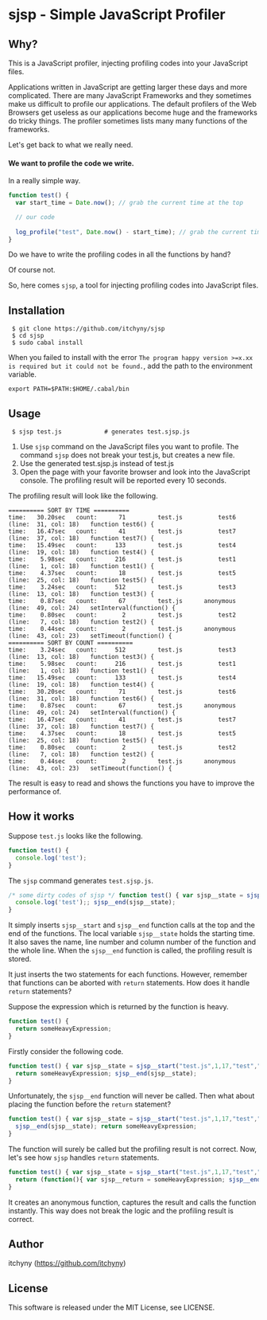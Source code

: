 # sjsp - Simple JavaScript Profiler
## Why?
This is a JavaScript profiler, injecting profiling codes into your JavaScript files.

Applications written in JavaScript are getting larger these days and more complicated.
There are many JavaScript Frameworks and they sometimes make us difficult to profile our applications.
The default profilers of the Web Browsers get useless as our applications become huge and the frameworks do tricky things.
The profiler sometimes lists many many functions of the frameworks.

Let's get back to what we really need.

#### We want to profile the code we write.

In a really simple way.
```js
function test() {
  var start_time = Date.now(); // grab the current time at the top

  // our code
  
  log_profile("test", Date.now() - start_time); // grab the current time again and log the time the function consumed.
}
```

Do we have to write the profiling codes in all the functions by hand?

Of course not.

So, here comes `sjsp`, a tool for injecting profiling codes into JavaScript files.

## Installation
```
 $ git clone https://github.com/itchyny/sjsp
 $ cd sjsp
 $ sudo cabal install
```

When you failed to install with the error `The program happy version >=x.xx is required but it could not be found.`, add the path to the environment variable.
```
export PATH=$PATH:$HOME/.cabal/bin
```

## Usage
```
 $ sjsp test.js            # generates test.sjsp.js
```
1. Use `sjsp` command on the JavaScript files you want to profile.
   The command `sjsp` does not break your test.js, but creates a new file.
2. Use the generated test.sjsp.js instead of test.js
3. Open the page with your favorite browser and look into the JavaScript console.
   The profiling result will be reported every 10 seconds.

The profiling result will look like the following.
```
========== SORT BY TIME ==========
time:   30.20sec   count:      71         test.js          test6   (line:  31, col: 18)   function test6() {
time:   16.47sec   count:      41         test.js          test7   (line:  37, col: 18)   function test7() {
time:   15.49sec   count:     133         test.js          test4   (line:  19, col: 18)   function test4() {
time:    5.98sec   count:     216         test.js          test1   (line:   1, col: 18)   function test1() {
time:    4.37sec   count:      18         test.js          test5   (line:  25, col: 18)   function test5() {
time:    3.24sec   count:     512         test.js          test3   (line:  13, col: 18)   function test3() {
time:    0.87sec   count:      67         test.js      anonymous   (line:  49, col: 24)   setInterval(function() {
time:    0.80sec   count:       2         test.js          test2   (line:   7, col: 18)   function test2() {
time:    0.44sec   count:       2         test.js      anonymous   (line:  43, col: 23)   setTimeout(function() {
========== SORT BY COUNT ==========
time:    3.24sec   count:     512         test.js          test3   (line:  13, col: 18)   function test3() {
time:    5.98sec   count:     216         test.js          test1   (line:   1, col: 18)   function test1() {
time:   15.49sec   count:     133         test.js          test4   (line:  19, col: 18)   function test4() {
time:   30.20sec   count:      71         test.js          test6   (line:  31, col: 18)   function test6() {
time:    0.87sec   count:      67         test.js      anonymous   (line:  49, col: 24)   setInterval(function() {
time:   16.47sec   count:      41         test.js          test7   (line:  37, col: 18)   function test7() {
time:    4.37sec   count:      18         test.js          test5   (line:  25, col: 18)   function test5() {
time:    0.80sec   count:       2         test.js          test2   (line:   7, col: 18)   function test2() {
time:    0.44sec   count:       2         test.js      anonymous   (line:  43, col: 23)   setTimeout(function() {
```
The result is easy to read and shows the functions you have to improve the performance of.

## How it works
Suppose `test.js` looks like the following.
```js
function test() {
  console.log('test');
}
```
The `sjsp` command generates `test.sjsp.js`.
```js
/* some dirty codes of sjsp */ function test() { var sjsp__state = sjsp__start("test.js",1,17,"test","function test() {");
  console.log('test');; sjsp__end(sjsp__state);
}
```
It simply inserts `sjsp__start` and `sjsp__end` function calls at the top and
the end of the functions. The local variable `sjsp__state` holds the starting
time. It also saves the name, line number and column number of the function and
the whole line. When the `sjsp__end` function is called, the profiling result
is stored.

It just inserts the two statements for each functions.
However, remember that functions can be aborted with `return` statements.
How does it handle `return` statements?

Suppose the expression which is returned by the function is heavy.
```js
function test() {  
  return someHeavyExpression;
}
```
Firstly consider the following code.
```js
function test() { var sjsp__state = sjsp__start("test.js",1,17,"test","function test() {  ");  
  return someHeavyExpression; sjsp__end(sjsp__state);
}
```
Unfortunately, the `sjsp__end` function will never be called. Then what about
placing the function before the `return` statement?
```js
function test() { var sjsp__state = sjsp__start("test.js",1,17,"test","function test() {  ");  
  sjsp__end(sjsp__state); return someHeavyExpression;
}
```
The function will surely be called but the profiling result is not correct.
Now, let's see how `sjsp` handles `return` statements.
```js
function test() { var sjsp__state = sjsp__start("test.js",1,17,"test","function test() {  ");  
  return (function(){ var sjsp__return = someHeavyExpression; sjsp__end(sjsp__state); return sjsp__return; } ).call(this);; sjsp__end(sjsp__state);
}
```
It creates an anonymous function, captures the result and calls the function instantly.
This way does not break the logic and the profiling result is correct.

## Author
itchyny (https://github.com/itchyny)

## License
This software is released under the MIT License, see LICENSE.
